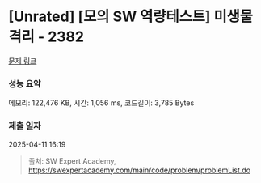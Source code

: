 # [Unrated] [모의 SW 역량테스트] 미생물 격리 - 2382 

[문제 링크](https://swexpertacademy.com/main/code/problem/problemDetail.do?contestProbId=AV597vbqAH0DFAVl) 

### 성능 요약

메모리: 122,476 KB, 시간: 1,056 ms, 코드길이: 3,785 Bytes

### 제출 일자

2025-04-11 16:19



> 출처: SW Expert Academy, https://swexpertacademy.com/main/code/problem/problemList.do